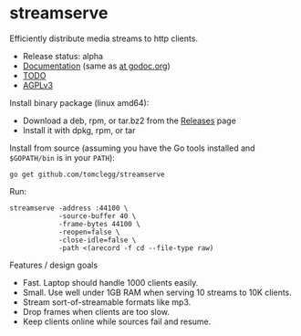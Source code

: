 # streamserve

Efficiently distribute media streams to http clients.

* Release status: alpha
* [Documentation](doc.md) (same as [at godoc.org](https://godoc.org/github.com/tomclegg/streamserve))
* [TODO](TODO.md)
* [AGPLv3](LICENSE)

Install binary package (linux amd64):
* Download a deb, rpm, or tar.bz2 from the [Releases](https://github.com/tomclegg/streamserve/releases) page
* Install it with dpkg, rpm, or tar

Install from source (assuming you have the Go tools installed and
`$GOPATH/bin` is in your `PATH`):

```
go get github.com/tomclegg/streamserve
```

Run:

```
streamserve -address :44100 \
            -source-buffer 40 \
            -frame-bytes 44100 \
            -reopen=false \
            -close-idle=false \
            -path <(arecord -f cd --file-type raw)
```

Features / design goals

* Fast. Laptop should handle 1000 clients easily.
* Small. Use well under 1GB RAM when serving 10 streams to 10K clients.
* Stream sort-of-streamable formats like mp3.
* Drop frames when clients are too slow.
* Keep clients online while sources fail and resume.
